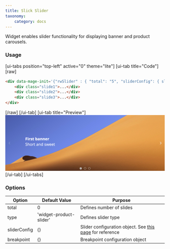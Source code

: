 ```yaml
---
title: Slick Slider
taxonomy:
    category: docs
---
```


Widget enables slider functionality for displaying banner and product carousels.

### Usage
[ui-tabs position="top-left" active="0" theme="lite"]
[ui-tab title="Code"]
[raw]
```html
<div data-mage-init='{"rwSlider" : { "total": "5", "sliderConfig": { sliderConfigObj }, "breakpoints": { breakpointConfigObj } }}'>
    <div class="slide1">...</div>
    <div class="slide2">...</div>
    <div class="slide3">...</div>
</div>

```
[/raw]
[/ui-tab]
[ui-tab title="Preview"]
![Slider](slider.png)
[/ui-tab]
[/ui-tabs]


### Options
| Option | Default Value | Purpose |
| --- | --- | --- |
| total | 0 | Defines number of slides |
| type | 'widget-product-slider' | Defines slider type |
| sliderConfig | {} | Slider configuration object. See [this page](https://kenwheeler.github.io/slick/) for reference |
| breakpoint | {} | Breakpoint configuration object |